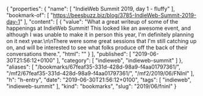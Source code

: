 {
  "properties": {
    "name": [
      "IndieWeb Summit 2019, day 1 - fluffy"
    ],
    "bookmark-of": [
      "https://beesbuzz.biz/blog/3785-IndieWeb-Summit-2019-day-1"
    ],
    "content": [
      {
        "value": "What a great writeup of some of the happenings at IndieWeb Summit! This looked like an awesome event, and although I was unable to make it in person this year, I'm definitely planning on it next year.\n\nThere were some great sessions that I'm still catching up on, and will be interested to see what folks produce off the back of their conversations there.",
        "html": ""
      }
    ],
    "published": [
      "2019-06-30T21:56:12+0100"
    ],
    "category": [
      "indieweb",
      "indieweb-summit"
    ]
  },
  "aliases": [
    "/bookmarks/67feaf35-331d-428d-98a9-f4aa01797361/",
    "/mf2/67feaf35-331d-428d-98a9-f4aa01797361/",
    "/mf2/2019/06/FNInl"
  ],
  "h": "h-entry",
  "date": "2019-06-30T21:56:12+0100",
  "tags": [
    "indieweb",
    "indieweb-summit"
  ],
  "kind": "bookmarks",
  "slug": "2019/06/fninl"
}
